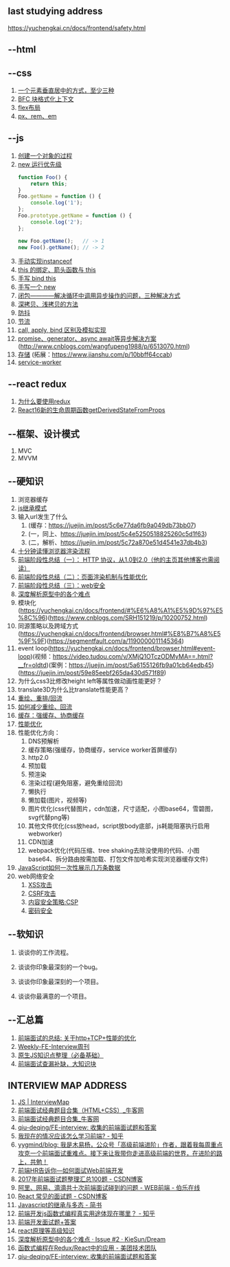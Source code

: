 ## last studying address
https://yuchengkai.cn/docs/frontend/safety.html

## --html

## --css
1. [一个元素垂直居中的方式，至少三种](https://www.cnblogs.com/SRH151219/p/10401489.html)
2. [BFC 块格式化上下文](https://www.cnblogs.com/SRH151219/p/10401285.html)
3. [flex布局](http://www.ruanyifeng.com/blog/2015/07/flex-grammar.html)
4. [px、rem、em](http://www.runoob.com/w3cnote/px-em-rem-different.html)

## --js
1. [创建一个对象的过程](https://yuchengkai.cn/docs/frontend/#new)
1. [new 运行优先级](https://yuchengkai.cn/docs/frontend/#new)
    ```js
    function Foo() {
        return this;
    }
    Foo.getName = function () {
        console.log('1');
    };
    Foo.prototype.getName = function () {
        console.log('2');
    };

    new Foo.getName();   // -> 1
    new Foo().getName(); // -> 2
    ```
1. [手动实现instanceof](https://yuchengkai.cn/docs/frontend/#instanceof)
1. [this 的绑定、箭头函数与 this](https://www.cnblogs.com/snandy/p/4773184.html)
1. [手写 bind this](https://blog.csdn.net/qq_40479190/article/details/78324282)
1. [手写一个 new](https://yuchengkai.cn/docs/frontend/#new)
1. [闭包————解决循环中调用异步操作的问题，三种解决方式](https://yuchengkai.cn/docs/frontend/#%E9%97%AD%E5%8C%85)
1. [深拷贝、浅拷贝的方法](https://yuchengkai.cn/docs/frontend/#%E6%B7%B1%E6%B5%85%E6%8B%B7%E8%B4%9D)
1. [防抖](https://yuchengkai.cn/docs/frontend/#%E9%98%B2%E6%8A%96)
1. [节流](https://yuchengkai.cn/docs/frontend/#%E8%8A%82%E6%B5%81)
1. [call, apply, bind 区别及模拟实现](https://yuchengkai.cn/docs/frontend/#call-apply-bind-%E5%8C%BA%E5%88%AB)
1. [promise、generator、async await等异步解决方案](https://www.cnblogs.com/zuobaiquan01/p/8477322.html)(http://www.cnblogs.com/wangfupeng1988/p/6513070.html)
1. [存储](https://yuchengkai.cn/docs/frontend/browser.html#%E5%AD%98%E5%82%A8) (拓展：https://www.jianshu.com/p/10bbff64ccab)
1. [service-worker](https://yuchengkai.cn/docs/frontend/browser.html#service-worker)

## --react redux
1. [为什么要使用redux](https://github.com/kenberkeley/redux-simple-tutorial)
1. [React16新的生命周期函数getDerivedStateFromProps](https://blog.csdn.net/nnxxyy1111/article/details/80832525)

## --框架、设计模式
1. MVC
1. MVVM

## --硬知识
1. 浏览器缓存
1. [js继承模式](https://yuchengkai.cn/docs/frontend/#%E7%BB%A7%E6%89%BF)
1. 输入url发生了什么
    1. (缓存：https://juejin.im/post/5c6e77da6fb9a049db73bb07)
    1. (一，同上、https://juejin.im/post/5c4e5250518825260c5d1f63)
    1. (二，解析、https://juejin.im/post/5c72a870e51d4541e37db4b3)
1. [十分钟读懂浏览器渲染流程](https://blog.csdn.net/farsight1/article/details/79758347)
1. [前端阶段性总结（一）： HTTP 协议，从1.0到2.0（他的主页其他博客也需阅读）](https://segmentfault.com/a/1190000016179430)
1. [前端阶段性总结（二）：页面渲染机制与性能优化](https://segmentfault.com/a/1190000016458627)
1. [前端阶段性总结（三）：web安全](https://segmentfault.com/a/1190000016490817)
1. [深度解析原型中的各个难点](https://github.com/KieSun/Dream/issues/2)
1. 模块化(https://yuchengkai.cn/docs/frontend/#%E6%A8%A1%E5%9D%97%E5%8C%96)(https://www.cnblogs.com/SRH151219/p/10200752.html)
1. 同源策略以及跨域方式(https://yuchengkai.cn/docs/frontend/browser.html#%E8%B7%A8%E5%9F%9F)(https://segmentfault.com/a/1190000011145364)
1. event loop(https://yuchengkai.cn/docs/frontend/browser.html#event-loop)(视频：https://video.tudou.com/v/XMjQ1OTczODMyMA==.html?__fr=oldtd)(案例：https://juejin.im/post/5a6155126fb9a01cb64edb45)(https://juejin.im/post/59e85eebf265da430d571f89)
1. 为什么css3比修改height left等属性做动画性能更好？
1. translate3D为什么比translate性能更高？
1. [重绘、重排/回流](https://yuchengkai.cn/docs/frontend/browser.html#%E9%87%8D%E7%BB%98%EF%BC%88repaint%EF%BC%89%E5%92%8C%E5%9B%9E%E6%B5%81%EF%BC%88reflow%EF%BC%89)
1. [如何减少重绘、回流](https://yuchengkai.cn/docs/frontend/browser.html#%E5%87%8F%E5%B0%91%E9%87%8D%E7%BB%98%E5%92%8C%E5%9B%9E%E6%B5%81)
1. [缓存：强缓存、协商缓存](https://yuchengkai.cn/docs/frontend/performance.html#%E7%BC%93%E5%AD%98)
1. [性能优化](https://yuchengkai.cn/docs/frontend/performance.html#%E6%80%A7%E8%83%BD)
1. 性能优化方向：
    1. DNS预解析
    1. 缓存策略(强缓存，协商缓存，service worker首屏缓存)
    1. http2.0
    1. 预加载
    1. 预渲染
    1. 渲染过程(避免阻塞，避免重绘回流)
    1. 懒执行
    1. 懒加载(图片，视频等)
    1. 图片优化(css代替图片，cdn加速，尺寸适配，小图base64，雪碧图，svg代替png等)
    1. 其他文件优化(css放head，script放body底部，js耗能阻塞执行启用webworker)
    1. CDN加速
    1. webpack优化(代码压缩、tree shaking去除没使用的代码、小图base64、拆分路由按需加载、打包文件加哈希实现浏览器缓存文件)
1. [JavaScript如何一次性展示几万条数据
](https://blog.csdn.net/leipanbo/article/details/79894912)
1. web网络安全
    1. [XSS攻击](https://my.oschina.net/meituantech/blog/2218539)
    1. [CSRF攻击](https://my.oschina.net/meituantech/blog/2243958)
    1. [内容安全策略:CSP](https://linux.cn/article-5848-1.html)
    1. [密码安全](https://yuchengkai.cn/docs/frontend/safety.html#%E5%AF%86%E7%A0%81%E5%AE%89%E5%85%A8)

## --软知识
1. 谈谈你的工作流程。

1. 谈谈你印象最深刻的一个bug。

1. 谈谈你印象最深刻的一个项目。

1. 谈谈你最满意的一个项目。

## --汇总篇
1. [前端面试的总结: 关于http+TCP+性能的优化](https://blog.csdn.net/weixin_41646716/article/details/79988249)
1. [Weekly-FE-Interview周刊](https://github.com/airuikun/Weekly-FE-Interview)
1. [原生JS知识点整理（必备基础）](https://juejin.im/post/5cb7b62b5188253772753c01)
1. [前端面试查漏补缺，大知识块](https://juejin.im/post/5c6bab91f265da2dd94c9f9e)

## INTERVIEW MAP ADDRESS
1. [JS | InterviewMap](https://yuchengkai.cn/docs/frontend/)
1. [前端面试经典题目合集（HTML+CSS）_牛客网](https://www.nowcoder.com/ta/review-frontend?query=&asc=true&order=&page=1)
1. [前端面试经典题目合集_牛客网](https://www.nowcoder.com/ta/front-end-interview)
1. [qiu-deqing/FE-interview: 收集的前端面试题和答案](https://github.com/qiu-deqing/FE-interview)
1. [我现在的情况应该怎么学习前端? - 知乎](https://www.zhihu.com/question/29382690)
1. [yygmind/blog: 我是木易杨，公众号「高级前端进阶」作者，跟着我每周重点攻克一个前端面试重难点。接下来让我带你走进高级前端的世界，在进阶的路上，共勉！](https://github.com/yygmind/blog)
1. [前端HR告诉你—如何面试Web前端开发](https://www.douban.com/group/topic/96092329/)
1. [2017年前端面试题整理汇总100题 - CSDN博客](https://blog.csdn.net/kebi007/article/details/54882425)
1. [阿里、网易、滴滴共十次前端面试碰到的问题 - WEB前端 - 伯乐在线](http://web.jobbole.com/91429/?utm_source=blog.jobbole.com&utm_medium=relatedPosts)
1. [React 常见的面试题 - CSDN博客](https://blog.csdn.net/sinat_17775997/article/details/69938720)
1. [Javascript的继承与多态 - 简书](https://www.jianshu.com/p/5cb692658704)
1. [前端开发js函数式编程真实用途体现在哪里？ - 知乎](https://www.zhihu.com/question/59871249)
1. [前端开发面试题+答案](https://github.com/markyun/My-blog/tree/master/Front-end-Developer-Questions/Questions-and-Answers)
1. [react原理等高级知识](https://github.com/purplebamboo/blog/issues)
1. [深度解析原型中的各个难点 · Issue #2 · KieSun/Dream](https://github.com/KieSun/Dream/issues/2)
1. [函数式编程在Redux/React中的应用 - 美团技术团队](https://tech.meituan.com/2017/10/12/functional-programming-in-redux.html)
1. [qiu-deqing/FE-interview: 收集的前端面试题和答案](https://github.com/qiu-deqing/FE-interview)
